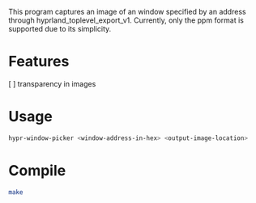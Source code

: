 This program captures an image of an window specified by an address through hyprland_toplevel_export_v1. Currently, only the ppm format is supported due to its simplicity.

# Features
[ ] transparency in images

# Usage
```sh
hypr-window-picker <window-address-in-hex> <output-image-location>
```

# Compile
```sh
make
```
